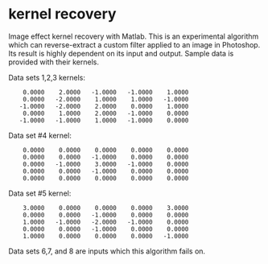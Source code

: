 # kernel recovery

Image effect kernel recovery with Matlab. This is an experimental algorithm which can reverse-extract a custom filter applied to an image in Photoshop. Its result is highly dependent on its input and output. Sample data is provided with their kernels.

Data sets 1,2,3 kernels:
```
    0.0000    2.0000   -1.0000   -1.0000    1.0000
    0.0000   -2.0000    1.0000    1.0000   -1.0000
   -1.0000   -2.0000    2.0000    0.0000    1.0000
    0.0000    1.0000    2.0000   -1.0000    0.0000
   -1.0000   -1.0000    1.0000   -1.0000    0.0000
```

Data set #4 kernel:
```
    0.0000    0.0000    0.0000    0.0000    0.0000
    0.0000    0.0000   -1.0000    0.0000    0.0000
    0.0000   -1.0000    3.0000   -1.0000    0.0000
    0.0000    0.0000   -1.0000    0.0000    0.0000
    0.0000    0.0000    0.0000    0.0000    0.0000
```

Data set #5 kernel:
```
    3.0000    0.0000    0.0000    0.0000    3.0000
    0.0000    0.0000   -1.0000    0.0000    0.0000
    1.0000   -1.0000   -2.0000   -1.0000    0.0000
    0.0000    0.0000   -1.0000    0.0000    0.0000
    1.0000    0.0000    0.0000    0.0000   -1.0000
```

Data sets 6,7, and 8 are inputs which this algorithm fails on.
